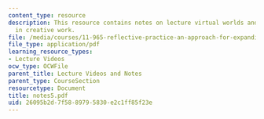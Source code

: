 ```yaml
---
content_type: resource
description: This resource contains notes on lecture virtual worlds and their role
  in creative work.
file: /media/courses/11-965-reflective-practice-an-approach-for-expanding-your-learning-frontiers-january-iap-2007/26095b2d7f5889795830e2c1ff85f23e_notes5.pdf
file_type: application/pdf
learning_resource_types:
- Lecture Videos
ocw_type: OCWFile
parent_title: Lecture Videos and Notes
parent_type: CourseSection
resourcetype: Document
title: notes5.pdf
uid: 26095b2d-7f58-8979-5830-e2c1ff85f23e
---
```

